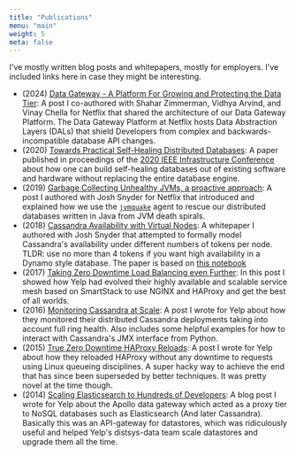 ```yaml
---
title: "Publications"
menu: "main"
weight: 5
meta: false
---
```


I've mostly written blog posts and whitepapers, mostly for employers. I've
included links here in case they might be interesting.

* (2024) [Data Gateway - A Platform For Growing and Protecting the Data Tier](https://netflixtechblog.medium.com/data-gateway-a-platform-for-growing-and-protecting-the-data-tier-f1ed8db8f5c6):
  A post I co-authored with Shahar Zimmerman, Vidhya Arvind, and Vinay Chella
  for Netflix that shared the architecture of our Data Gateway Platform.
  The Data Gateway Platform at Netflix hosts Data Abstraction Layers (DALs)
  that shield Developers from complex and backwards-incompatible database API
  changes.
* (2020) [Towards Practical Self-Healing Distributed Databases](/pdf/practical-self-healing-databases.pdf):
  A paper published in proceedings of the [2020 IEEE Infrastructure Conference](https://ieeexplore.ieee.org/document/9377621/references#references) about how one can build self-healing
  databases out of existing software and hardware without replacing the entire
  database engine.
* (2019) [Garbage Collecting Unhealthy JVMs, a proactive approach](https://medium.com/@NetflixTechBlog/introducing-jvmquake-ec944c60ba70):
  A post I authored with Josh Snyder for Netflix that introduced and explained
  how we use the [`jvmquake`](https://github.com/jolynch/jvmquake) agent to
  rescue our distributed databases written in Java from JVM death spirals.
* (2018) [Cassandra Availability with Virtual Nodes](/pdf/cassandra-availability-virtual.pdf):
  A whitepaper I authored with Josh Snyder that attempted to formally
  model Cassandra's availability under different numbers of tokens per node.
  TLDR: use no more than 4 tokens if you want high availability in a Dynamo
  style database. The paper is based on [this
  notebook](https://github.com/jolynch/python_performance_toolkit/blob/master/notebooks/cassandra_availability/cassandra_availability.ipynb)
* (2017) [Taking Zero Downtime Load Balancing even Further](https://engineeringblog.yelp.com/2017/05/taking-zero-downtime-load-balancing-even-further.html):
  In this post I showed how Yelp had evolved their highly available and scalable
  service mesh based on SmartStack to use NGINX and HAProxy and get the best of
  all worlds.
* (2016) [Monitoring Cassandra at Scale](https://engineeringblog.yelp.com/2016/06/monitoring-cassandra-at-scale.html):
  A post I wrote for Yelp about how they monitored their distributed
  Cassandra deployments taking into account full ring health. Also includes
  some helpful examples for how to interact with Cassandra's JMX interface from
  Python.
* (2015) [True Zero Downtime HAProxy
  Reloads](https://engineeringblog.yelp.com/2015/04/true-zero-downtime-haproxy-reloads.html):
  A post I wrote for Yelp about how they reloaded HAProxy without any
  downtime to requests using Linux queueing disciplines. A super hacky way to
  achieve the end that has since been superseded by better techniques. It was
  pretty novel at the time though.
* (2014) [Scaling Elasticsearch to Hundreds of Developers](https://engineeringblog.yelp.com/2014/11/scaling-elasticsearch-to-hundreds-of-developers.html):
  A blog post I wrote for Yelp about the Apollo data gateway which
  acted as a proxy tier to NoSQL databases such as Elasticsearch (And later
  Cassandra). Basically this was an API-gateway for datastores, which was
  ridiculously useful and helped Yelp's distsys-data team scale datastores and
  upgrade them all the time.

